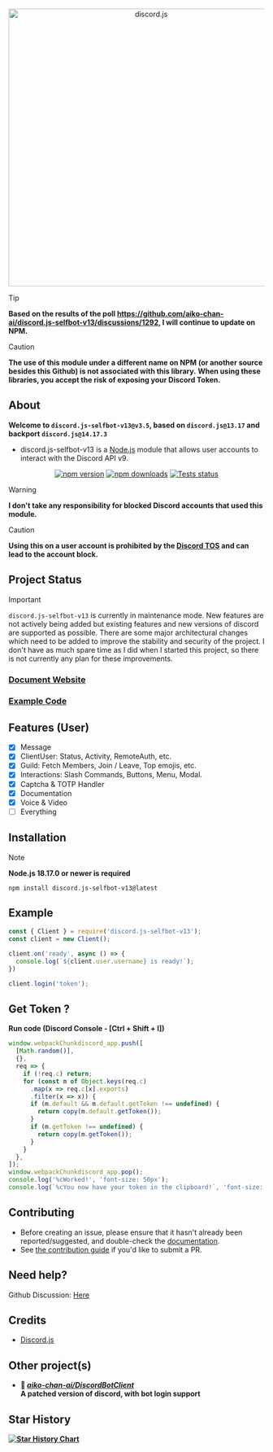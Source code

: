 <div align="center">
  <br />
  <p>
    <a href="https://discord.js.org"><img src="https://discord.js.org/static/logo.svg" width="546" alt="discord.js" /></a>
  </p>
</div>

> [!TIP]
> **Based on the results of the poll https://github.com/aiko-chan-ai/discord.js-selfbot-v13/discussions/1292, I will continue to update on NPM.**

> [!CAUTION]
> **The use of this module under a different name on NPM (or another source besides this Github) is not associated with this library.**
> **When using these libraries, you accept the risk of exposing your Discord Token.**

## About

<strong>Welcome to `discord.js-selfbot-v13@v3.5`, based on `discord.js@13.17` and backport `discord.js@14.17.3`</strong>

- discord.js-selfbot-v13 is a [Node.js](https://nodejs.org) module that allows user accounts to interact with the Discord API v9.


<div align="center">
  <p>
    <a href="https://www.npmjs.com/package/discord.js-selfbot-v13"><img src="https://img.shields.io/npm/v/discord.js-selfbot-v13.svg" alt="npm version" /></a>
    <a href="https://www.npmjs.com/package/discord.js-selfbot-v13"><img src="https://img.shields.io/npm/dt/discord.js-selfbot-v13.svg" alt="npm downloads" /></a>
    <a href="https://github.com/aiko-chan-ai/discord.js-selfbot-v13/actions"><img src="https://github.com/aiko-chan-ai/discord.js-selfbot-v13/actions/workflows/lint.yml/badge.svg" alt="Tests status" /></a>
  </p>
</div>

> [!WARNING]
> **I don't take any responsibility for blocked Discord accounts that used this module.**

> [!CAUTION]
> **Using this on a user account is prohibited by the [Discord TOS](https://discord.com/terms) and can lead to the account block.**

## Project Status

> [!IMPORTANT]
> `discord.js-selfbot-v13` is currently in maintenance mode. New features are not actively being added but existing features and new versions of discord are supported as possible. There are some major architectural changes which need to be added to improve the stability and security of the project. I don't have as much spare time as I did when I started this project, so there is not currently any plan for these improvements.

### <strong>[Document Website](https://discordjs-self-v13.netlify.app/)</strong>

### <strong>[Example Code](https://github.com/aiko-chan-ai/discord.js-selfbot-v13/tree/main/examples)</strong>

## Features (User)
- [x] Message
- [x] ClientUser: Status, Activity, RemoteAuth, etc.
- [X] Guild: Fetch Members, Join / Leave, Top emojis, etc.
- [X] Interactions: Slash Commands, Buttons, Menu, Modal.
- [X] Captcha & TOTP Handler
- [X] Documentation
- [x] Voice & Video
- [ ] Everything

## Installation

> [!NOTE]
> **Node.js 18.17.0 or newer is required**

```sh-session
npm install discord.js-selfbot-v13@latest
```

## Example

```js
const { Client } = require('discord.js-selfbot-v13');
const client = new Client();

client.on('ready', async () => {
  console.log(`${client.user.username} is ready!`);
})

client.login('token');
```

## Get Token ?

<strong>Run code (Discord Console - [Ctrl + Shift + I])</strong>

```js
window.webpackChunkdiscord_app.push([
  [Math.random()],
  {},
  req => {
    if (!req.c) return;
    for (const m of Object.keys(req.c)
      .map(x => req.c[x].exports)
      .filter(x => x)) {
      if (m.default && m.default.getToken !== undefined) {
        return copy(m.default.getToken());
      }
      if (m.getToken !== undefined) {
        return copy(m.getToken());
      }
    }
  },
]);
window.webpackChunkdiscord_app.pop();
console.log('%cWorked!', 'font-size: 50px');
console.log(`%cYou now have your token in the clipboard!`, 'font-size: 16px');
```

## Contributing

- Before creating an issue, please ensure that it hasn't already been reported/suggested, and double-check the
[documentation](https://discordjs-self-v13.netlify.app/).  
- See [the contribution guide](https://github.com/discordjs/discord.js/blob/main/.github/CONTRIBUTING.md) if you'd like to submit a PR.

## Need help?
Github Discussion: [Here](https://github.com/aiko-chan-ai/discord.js-selfbot-v13/discussions)

## Credits
- [Discord.js](https://github.com/discordjs/discord.js)

## <strong>Other project(s)

- 📘 [***aiko-chan-ai/DiscordBotClient***](https://github.com/aiko-chan-ai/DiscordBotClient) <br/>
  A patched version of discord, with bot login support

## Star History

[![Star History Chart](https://api.star-history.com/svg?repos=aiko-chan-ai/discord.js-selfbot-v13&type=Date)](https://star-history.com/#aiko-chan-ai/discord.js-selfbot-v13&Date)
